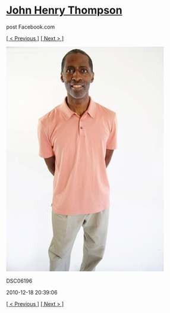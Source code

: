 # [John Henry Thompson](../README.md)
post Facebook.com

[[ < Previous ]](2010-12-18-14.md) [[ Next > ]](2010-12-18-16.md)

[![](../media/2010-12-18/Fam-2010-DSC06196.jpg)](../README.md)

DSC06196

2010-12-18 20:39:06

[[ < Previous ]](2010-12-18-14.md) [[ Next > ]](2010-12-18-16.md)
